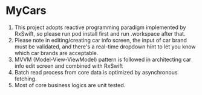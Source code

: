 # MyCars
1. This project adopts reactive programming paradigm implemented by RxSwift, so please run pod install first and run .workspace after that.
2. Please note in editing/creating car info screen, the input of car brand must be validated, and there's a real-time dropdown hint to let you know which car brands are acceptable.
3. MVVM (Model-View-ViewModel) pattern is followed in architecting car info edit screen and combined with RxSwift
4. Batch read process from core data is optimized by asynchronous fetching.
5. Most of core business logics are unit tested.
